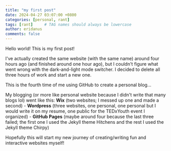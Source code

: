 ```yaml
---
title: "my first post"
date: 2024-04-27 03:07:00 +0800
categories: [personal, rant]
tags: [rant]     # TAG names should always be lowercase
author: eridanus
comments: false
---
```


Hello world! This is my first post!  

I've actually created the same website (with the same name) around four hours ago (and finished around one hour ago), but I couldn't figure what went wrong with the dark-and-light mode switcher. I decided to delete all three hours of work and start a new one.  

This is the fourth time of me using GitHub to create a personal blog...  

My blogging (or more like personal website because I didn't write that many blogs lol) went like this: **Wix** (two websites; I messed up one and made a second) - **Wordpress** (three websites, one personal, one personal but I would write it on my resume, one public for the TEDxYouth event I organized) - **GitHub Pages** (maybe around four because the last three failed; the first one I used the Jekyll theme Hitchens and the rest I used the Jekyll theme Chirpy)  

Hopefully this will start my new journey of creating/writing fun and interactive websites myself!